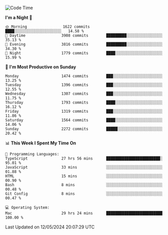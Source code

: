 <!--START_SECTION:waka-->
![Code Time](http://img.shields.io/badge/Code%20Time-3%2C952%20hrs%2015%20mins-blue)

**I'm a Night 🦉** 

```text
🌞 Morning                1622 commits        ████░░░░░░░░░░░░░░░░░░░░░   14.58 % 
🌆 Daytime                3908 commits        █████████░░░░░░░░░░░░░░░░   35.13 % 
🌃 Evening                3816 commits        █████████░░░░░░░░░░░░░░░░   34.30 % 
🌙 Night                  1779 commits        ████░░░░░░░░░░░░░░░░░░░░░   15.99 % 
```
📅 **I'm Most Productive on Sunday** 

```text
Monday                   1474 commits        ███░░░░░░░░░░░░░░░░░░░░░░   13.25 % 
Tuesday                  1396 commits        ███░░░░░░░░░░░░░░░░░░░░░░   12.55 % 
Wednesday                1307 commits        ███░░░░░░░░░░░░░░░░░░░░░░   11.75 % 
Thursday                 1793 commits        ████░░░░░░░░░░░░░░░░░░░░░   16.12 % 
Friday                   1319 commits        ███░░░░░░░░░░░░░░░░░░░░░░   11.86 % 
Saturday                 1564 commits        ████░░░░░░░░░░░░░░░░░░░░░   14.06 % 
Sunday                   2272 commits        █████░░░░░░░░░░░░░░░░░░░░   20.42 % 
```


📊 **This Week I Spent My Time On** 

```text
💬 Programming Languages: 
TypeScript               27 hrs 56 mins      ████████████████████████░   95.01 % 
JavaScript               33 mins             ░░░░░░░░░░░░░░░░░░░░░░░░░   01.88 % 
HTML                     15 mins             ░░░░░░░░░░░░░░░░░░░░░░░░░   00.90 % 
Bash                     8 mins              ░░░░░░░░░░░░░░░░░░░░░░░░░   00.48 % 
Git Config               8 mins              ░░░░░░░░░░░░░░░░░░░░░░░░░   00.47 % 

💻 Operating System: 
Mac                      29 hrs 24 mins      █████████████████████████   100.00 % 
```


 Last Updated on 12/05/2024 20:07:29 UTC
<!--END_SECTION:waka-->

